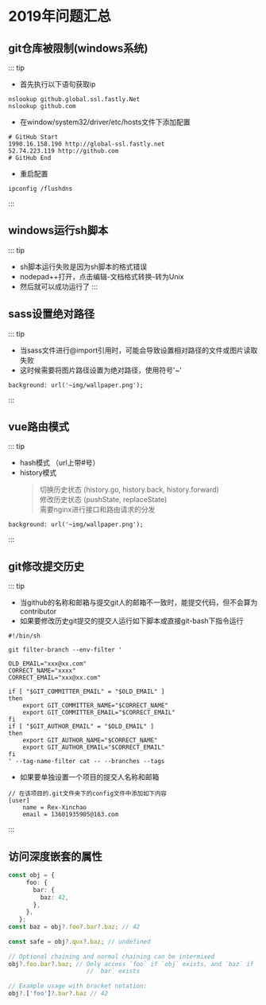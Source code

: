 # 2019年问题汇总

## git仓库被限制(windows系统)
::: tip  
+ 首先执行以下语句获取ip
```
nslookup github.global.ssl.fastly.Net
nslookup github.com
```
+ 在window/system32/driver/etc/hosts文件下添加配置
```
# GitHub Start
1990.16.158.190 http://global-ssl.fastly.net
52.74.223.119 http://github.com
# GitHub End
```
+ 重启配置
```
ipconfig /flushdns
```
:::

## windows运行sh脚本
::: tip  
+ sh脚本运行失败是因为sh脚本的格式错误
+ nodepad++打开，点击编辑-文档格式转换-转为Unix
+ 然后就可以成功运行了
:::

## sass设置绝对路径
::: tip
+ 当sass文件进行@import引用时，可能会导致设置相对路径的文件或图片读取失败
+ 这时候需要将图片路径设置为绝对路径，使用符号'~'
```
background: url('~img/wallpaper.png');
```
:::

## vue路由模式
::: tip
+ hash模式 （url上带#号）
+ history模式 
    > 切换历史状态 (history.go, history.back, history.forward)<br/>
    > 修改历史状态 (pushState, replaceState)<br/>
    > 需要nginx进行接口和路由请求的分发
```
background: url('~img/wallpaper.png');
```
:::

## git修改提交历史
::: tip
+ 当github的名称和邮箱与提交git人的邮箱不一致时，能提交代码，但不会算为contributor
+ 如果要修改历史git提交的提交人运行如下脚本或直接git-bash下指令运行
```shell
#!/bin/sh

git filter-branch --env-filter '

OLD_EMAIL="xxx@xx.com"
CORRECT_NAME="xxxx"
CORRECT_EMAIL="xxx@xx.com"

if [ "$GIT_COMMITTER_EMAIL" = "$OLD_EMAIL" ]
then
    export GIT_COMMITTER_NAME="$CORRECT_NAME"
    export GIT_COMMITTER_EMAIL="$CORRECT_EMAIL"
fi
if [ "$GIT_AUTHOR_EMAIL" = "$OLD_EMAIL" ]
then
    export GIT_AUTHOR_NAME="$CORRECT_NAME"
    export GIT_AUTHOR_EMAIL="$CORRECT_EMAIL"
fi
' --tag-name-filter cat -- --branches --tags
```
+ 如果要单独设置一个项目的提交人名称和邮箱
```
// 在该项目的.git文件夹下的config文件中添加如下内容
[user]
    name = Rex-Xinchao
    email = 13601935905@163.com
```
:::

## 访问深度嵌套的属性
```typescript
const obj = {
     foo: {
       bar: {
         baz: 42,
       },
     },
   };
const baz = obj?.foo?.bar?.baz; // 42
   
const safe = obj?.qux?.baz; // undefined
   
// Optional chaining and normal chaining can be intermixed
obj?.foo.bar?.baz; // Only access `foo` if `obj` exists, and `baz` if
                      // `bar` exists
   
// Example usage with bracket notation:
obj?.['foo']?.bar?.baz // 42
```
